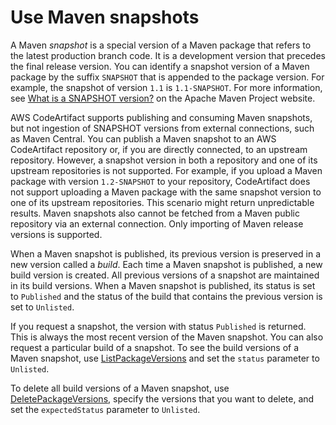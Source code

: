 # Use Maven snapshots<a name="maven-snapshots"></a>

 A Maven *snapshot* is a special version of a Maven package that refers to the latest production branch code\. It is a development version that precedes the final release version\. You can identify a snapshot version of a Maven package by the suffix `SNAPSHOT` that is appended to the package version\. For example, the snapshot of version `1.1` is `1.1-SNAPSHOT`\. For more information, see [What is a SNAPSHOT version?](https://maven.apache.org/guides/getting-started/index.html#What_is_a_SNAPSHOT_version) on the Apache Maven Project website\. 

 AWS CodeArtifact supports publishing and consuming Maven snapshots, but not ingestion of SNAPSHOT versions from external connections, such as Maven Central\. You can publish a Maven snapshot to an AWS CodeArtifact repository or, if you are directly connected, to an upstream repository\. However, a snapshot version in both a repository and one of its upstream repositories is not supported\. For example, if you upload a Maven package with version `1.2-SNAPSHOT` to your repository, CodeArtifact does not support uploading a Maven package with the same snapshot version to one of its upstream repositories\. This scenario might return unpredictable results\. Maven snapshots also cannot be fetched from a Maven public repository via an external connection\. Only importing of Maven release versions is supported\.

 When a Maven snapshot is published, its previous version is preserved in a new version called a *build*\. Each time a Maven snapshot is published, a new build version is created\. All previous versions of a snapshot are maintained in its build versions\. When a Maven snapshot is published, its status is set to `Published` and the status of the build that contains the previous version is set to `Unlisted`\. 

 If you request a snapshot, the version with status `Published` is returned\. This is always the most recent version of the Maven snapshot\. You can also request a particular build of a snapshot\. To see the build versions of a Maven snapshot, use [ListPackageVersions](https://docs.aws.amazon.com/codeartifact/latest/APIReference/API_ListPackageVersions.html) and set the `status` parameter to `Unlisted`\. 

To delete all build versions of a Maven snapshot, use [DeletePackageVersions](https://docs.aws.amazon.com/codeartifact/latest/APIReference/API_DeletePackageVersions.html), specify the versions that you want to delete, and set the `expectedStatus` parameter to `Unlisted`\. 